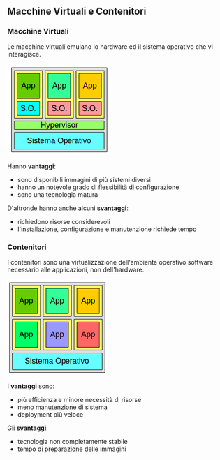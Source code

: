 ## Macchine Virtuali e Contenitori

### Macchine Virtuali

Le macchine virtuali emulano lo hardware ed il sistema operativo che vi interagisce.

![VM](/gitbook/images/avirt.png)

Hanno **vantaggi**:

* sono disponibili immagini di più sistemi diversi
* hanno un notevole grado di flessibilità di configurazione
* sono una tecnologia matura

D'altronde hanno anche alcuni **svantaggi**:

* richiedono risorse considerevoli
* l'installazione, configurazione e manutenzione richiede tempo

### Contenitori

I contenitori sono una virtualizzazione dell'ambiente operativo software necessario alle applicazioni, non dell'hardware.

![](/gitbook/images/acont.png)

I **vantaggi** sono:

* più efficienza e minore necessità di risorse
* meno manutenzione di sistema
* deployment più veloce

Gli **svantaggi**:

* tecnologia non completamente stabile
* tempo di preparazione delle immagini



